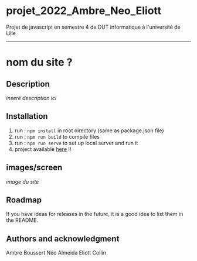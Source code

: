 # projet_2022_Ambre_Neo_Eliott

Projet de javascript en semestre 4 de DUT informatique à l'université de Lille

***

# nom du site ?

## Description
_inseré description ici_

## Installation
1) run : `npm install` in root directory (same as package.json file)
2) run : `npm run build` to compile files
3) run : `npm run serve` to set up local server and run it
4) project available [here](http://localhost:8000/) !! 

## images/screen
_image du site_

## Roadmap
If you have ideas for releases in the future, it is a good idea to list them in the README.

## Authors and acknowledgment
Ambre Boussert
Néo Almeida
Eliott Collin
